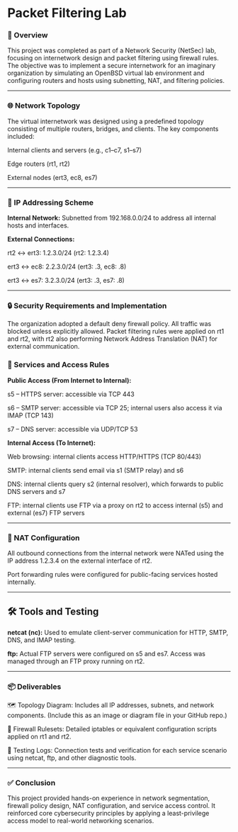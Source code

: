 # Packet Filtering Lab

### 📘 Overview
This project was completed as part of a Network Security (NetSec) lab, focusing on internetwork design and packet filtering using firewall rules. The objective was to implement a secure internetwork for an imaginary organization by simulating an OpenBSD virtual lab environment and configuring routers and hosts using subnetting, NAT, and filtering policies.

---

### 🌐 Network Topology
The virtual internetwork was designed using a predefined topology consisting of multiple routers, bridges, and clients. The key components included:

Internal clients and servers (e.g., c1–c7, s1–s7)

Edge routers (rt1, rt2)

External nodes (ert3, ec8, es7)

---

### 🧩 IP Addressing Scheme
**Internal Network:** Subnetted from 192.168.0.0/24 to address all internal hosts and interfaces.

**External Connections:**

rt2 ↔ ert3: 1.2.3.0/24 (rt2: 1.2.3.4)

ert3 ↔ ec8: 2.2.3.0/24 (ert3: .3, ec8: .8)

ert3 ↔ es7: 3.2.3.0/24 (ert3: .3, es7: .8)

---

### 🔒 Security Requirements and Implementation
The organization adopted a default deny firewall policy. All traffic was blocked unless explicitly allowed. Packet filtering rules were applied on rt1 and rt2, with rt2 also performing Network Address Translation (NAT) for external communication.

### 🔐  Services and Access Rules
 
**Public Access (From Internet to Internal):**

s5 – HTTPS server: accessible via TCP 443

s6 – SMTP server: accessible via TCP 25; internal users also access it via IMAP (TCP 143)

s7 – DNS server: accessible via UDP/TCP 53

**Internal Access (To Internet):**

Web browsing: internal clients access HTTP/HTTPS (TCP 80/443)

SMTP: internal clients send email via s1 (SMTP relay) and s6

DNS: internal clients query s2 (internal resolver), which forwards to public DNS servers and s7

FTP: internal clients use FTP via a proxy on rt2 to access internal (s5) and external (es7) FTP servers

---

### 🔁 NAT Configuration
All outbound connections from the internal network were NATed using the IP address 1.2.3.4 on the external interface of rt2.

Port forwarding rules were configured for public-facing services hosted internally.

---

## 🛠️ Tools and Testing
**netcat (nc):** Used to emulate client-server communication for HTTP, SMTP, DNS, and IMAP testing.

**ftp:** Actual FTP servers were configured on s5 and es7. Access was managed through an FTP proxy running on rt2.

---

### 📦 Deliverables
🗺️ Topology Diagram: Includes all IP addresses, subnets, and network components. (Include this as an image or diagram file in your GitHub repo.)

📜 Firewall Rulesets: Detailed iptables or equivalent configuration scripts applied on rt1 and rt2.

📄 Testing Logs: Connection tests and verification for each service scenario using netcat, ftp, and other diagnostic tools.

---

### ✅ Conclusion
This project provided hands-on experience in network segmentation, firewall policy design, NAT configuration, and service access control. It reinforced core cybersecurity principles by applying a least-privilege access model to real-world networking scenarios.
